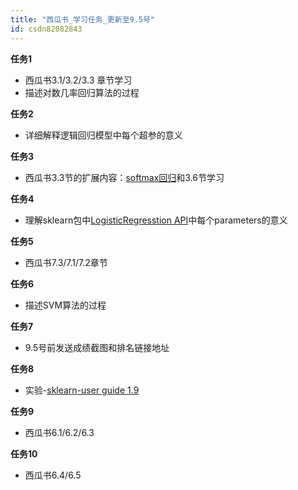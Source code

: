 ```yaml
---
title: "西瓜书_学习任务_更新至9.5号"
id: csdn82082843
---
```


**任务1**

*   西瓜书3.1/3.2/3.3 章节学习
*   描述对数几率回归算法的过程

**任务2**

*   详细解释逻辑回归模型中每个超参的意义

**任务3**

*   西瓜书3.3节的扩展内容：[softmax回归](http://ufldl.stanford.edu/wiki/index.php/Softmax%E5%9B%9E%E5%BD%92)和3.6节学习

**任务4**

*   理解sklearn包中[LogisticRegresstion API](http://scikit-learn.org/stable/modules/generated/sklearn.linear_model.LogisticRegression.html#sklearn.linear_model.LogisticRegression.decision_function%20%E9%80%BB%E8%BE%91%E5%9B%9E%E5%BD%92)中每个parameters的意义

**任务5**

*   西瓜书7.3/7.1/7.2章节

**任务6**

*   描述SVM算法的过程

**任务7**

*   9.5号前发送成绩截图和排名链接地址

**任务8**

*   实验-[sklearn-user guide 1.9](http://sklearn.apachecn.org/en/0.19.0/modules/naive_bayes.html)

**任务9**

*   西瓜书6.1/6.2/6.3

**任务10**

*   西瓜书6.4/6.5